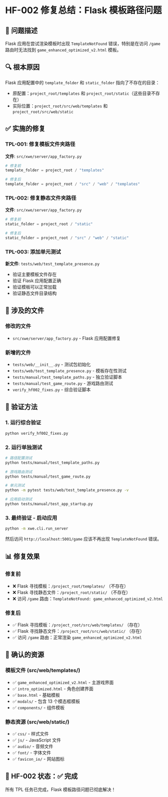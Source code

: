 # HF-002 修复总结：Flask 模板路径问题

## 🎯 问题描述
Flask 应用在尝试渲染模板时出现 `TemplateNotFound` 错误，特别是在访问 `/game` 路由时无法找到 `game_enhanced_optimized_v2.html` 模板。

## 🔍 根本原因
Flask 应用配置中的 `template_folder` 和 `static_folder` 指向了不存在的目录：
- 原配置：`project_root/templates` 和 `project_root/static`（这些目录不存在）
- 实际位置：`project_root/src/web/templates` 和 `project_root/src/web/static`

## ✅ 实施的修复

### TPL-001: 修复模板文件夹路径
**文件**: `src/xwe/server/app_factory.py`
```python
# 修复前
template_folder = project_root / "templates"

# 修复后
template_folder = project_root / "src" / "web" / "templates"
```

### TPL-002: 修复静态文件夹路径
**文件**: `src/xwe/server/app_factory.py`
```python
# 修复前
static_folder = project_root / "static"

# 修复后
static_folder = project_root / "src" / "web" / "static"
```

### TPL-003: 添加单元测试
**新文件**: `tests/web/test_template_presence.py`
- 验证主要模板文件存在
- 验证 Flask 应用配置正确
- 验证模板可以正常加载
- 验证静态文件目录结构

## 📁 涉及的文件

### 修改的文件
- `src/xwe/server/app_factory.py` - Flask 应用配置修复

### 新增的文件
- `tests/web/__init__.py` - 测试包初始化
- `tests/web/test_template_presence.py` - 模板存在性测试
- `tests/manual/test_template_paths.py` - 独立验证脚本
- `tests/manual/test_game_route.py` - 游戏路由测试
- `verify_hf002_fixes.py` - 综合验证脚本

## 🧪 验证方法

### 1. 运行综合验证
```bash
python verify_hf002_fixes.py
```

### 2. 运行单独测试
```bash
# 路径配置测试
python tests/manual/test_template_paths.py

# 游戏路由测试
python tests/manual/test_game_route.py

# 单元测试
python -m pytest tests/web/test_template_presence.py -v

# 应用启动测试
python tests/manual/test_app_startup.py
```

### 3. 最终验证 - 启动应用
```bash
python -m xwe.cli.run_server
```
然后访问 `http://localhost:5001/game` 应该不再出现 `TemplateNotFound` 错误。

## 📊 修复效果

### 修复前
- ❌ Flask 寻找模板：`/project_root/templates/` （不存在）
- ❌ Flask 寻找静态文件：`/project_root/static/` （不存在）
- ❌ 访问 `/game` 路由：`TemplateNotFound: game_enhanced_optimized_v2.html`

### 修复后
- ✅ Flask 寻找模板：`/project_root/src/web/templates/` （存在）
- ✅ Flask 寻找静态文件：`/project_root/src/web/static/` （存在）
- ✅ 访问 `/game` 路由：正常渲染 `game_enhanced_optimized_v2.html`

## 🎉 确认的资源

### 模板文件 (src/web/templates/)
- ✅ `game_enhanced_optimized_v2.html` - 主游戏界面
- ✅ `intro_optimized.html` - 角色创建界面
- ✅ `base.html` - 基础模板
- ✅ `modals/` - 包含 13 个模态框模板
- ✅ `components/` - 组件模板

### 静态资源 (src/web/static/)
- ✅ `css/` - 样式文件
- ✅ `js/` - JavaScript 文件
- ✅ `audio/` - 音频文件
- ✅ `font/` - 字体文件
- ✅ `favicon_io/` - 网站图标

## 🔧 HF-002 状态：✅ 完成

所有 TPL 任务已完成，Flask 模板路径问题已彻底解决！
